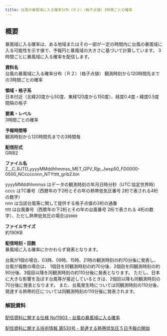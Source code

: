 ```yaml
---
title: 台風の暴風域に入る確率分布（Ｒ２）（格子点値）3時間ごとの確率
---
```


## 概要
暴風域に入る確率は、ある地域またはその一部が一定の時間内に台風の暴風域に入る可能性を示す値で、予報円と暴風域の大きさに基づいて計算しています。
3時間ごとに暴風域に入る確率を配信します。

**資料名** <br/>
台風の暴風域に入る確率分布（Ｒ２）（格子点値） 観測時刻から120時間先までの3時間ごとの確率

**領域・格子系** <br/>
日本付近（北緯20度から50度、東経120度から150度）、経度0.4度・緯度0.5度間隔の格子

**要素・レベル** <br/>
3時間ごとの確率

**予報時間等** <br/>
観測時刻から120時間先までの3時間毎

**配信形式** <br/>
GRIB2

**ファイル名** <br/>
Z__C_RJTD_yyyyMMddhhmmss_MET_GPV_Rjp_Jwsp50_FD0000-0500_NCccccnnn_NTYtttt_grib2.bin

yyyyMMddhhmmss はデータの観測時刻の年月日時分秒（UTC:協定世界時） <br/>
cccc はTC番号（西暦年の下2桁とその年の熱帯低気圧番号 2桁で表される4桁の数字） <br/>
nnn は当該台風等に関して提供する格子点値の3桁の通番 <br/>
tttt は台風番号（西暦年の下2桁とその年の台風番号 2桁で表される 4桁の数字）、ただし熱帯低気圧の場合は`0000`

**ファイルサイズ** <br/>
約190KB

**配信時刻・回数** <br/>
暴風域に入る確率にかかわらず発表となります。

台風が1個の場合、03時、09時、15時、21時の観測時刻の約70分後に発表し、台風が複数の場合は、
1個目を同観測時刻の約70分後、2個目を同観測時刻の約90分後、3個目以降を同観測時刻の約110分後に発表となります。
ただし、日本に大きな影響を及ぼす台風等が接近しているときは、2個目以降も同観測時刻の70分後に発表となります。
また、台風発生時については同観測時刻の110分後、発達する熱帯的圧については同観測時刻の110分後に発表されます。

### 解説資料
[配信資料に関する仕様 No11903 - 台風の暴風域に入る確率](https://www.data.jma.go.jp/suishin/shiyou/pdf/no11903)


[配信資料に関する技術情報 第530号 - 発達する熱帯低気圧５日予報の開始](https://dmdata.jp/docs/jma/technical/530.pdf)
